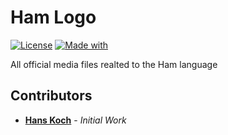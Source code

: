 # Ham Logo
[![License](https://img.shields.io/badge/licence-CC%20BY--SA%204.0-blue)](https://github.com/ham-lang/media) [![Made with](https://img.shields.io/badge/made%20with-Affinity%20Designer-green)](https://github.com/ham-lang/media)

All official media files realted to the Ham language

## Contributors

- [__Hans Koch__](https://github.com/Hammster) - _Initial Work_
